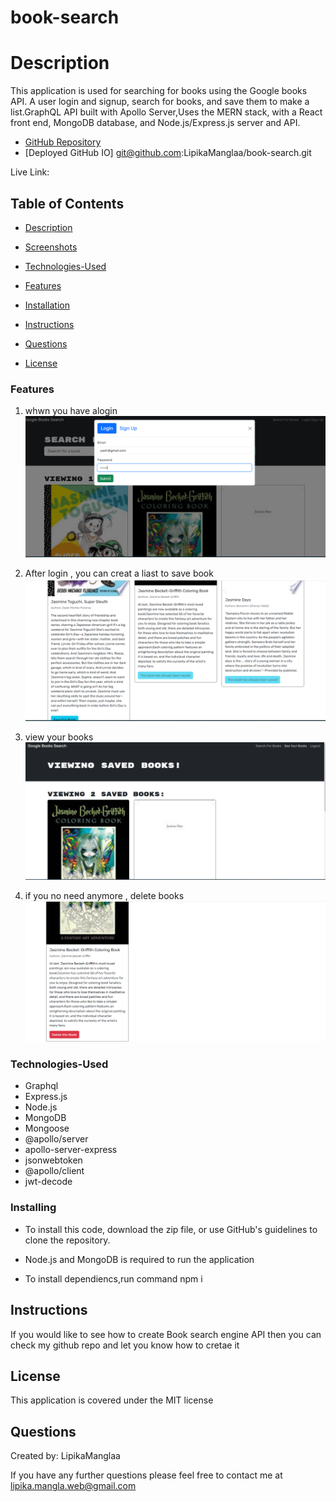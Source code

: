 # book-search


# Description

This application is used for searching for books using the Google books API. A user login and signup, search for books, and save them to make a list.GraphQL API built with Apollo Server,Uses the MERN stack, with a React front end, MongoDB database, and Node.js/Express.js server and API.



* [GitHub Repository](https://github.com/LipikaManglaa/book-search.git)
* [Deployed GitHub IO]  git@github.com:LipikaManglaa/book-search.git

Live Link:

## Table of Contents

  
* [Description](#Description)

* [Screenshots](#Screenshots) 

* [Technologies-Used](#Technologies-Used)

* [Features](#Features)   

* [Installation](#installation)
  
* [Instructions](#Instructions) 
          
* [Questions](#questions)
 
* [License](#license)  


### Features
1) whwn you have alogin
![This is screenshot](./screenshots/login.png)

2) After login , you can creat a liast to save book
![This is screenshot](./screenshots/save.png)

3) view your books
![This is screenshot](./screenshots/view.png)

4) if you no need anymore , delete books
![This is screenshot](./screenshots/delete1.png)


### Technologies-Used
  * Graphql
  * Express.js
  * Node.js
  * MongoDB
  * Mongoose
  * @apollo/server
  * apollo-server-express
  * jsonwebtoken
  * @apollo/client
  * jwt-decode

### Installing

* To install this code, download the zip file, or use GitHub's guidelines to clone the repository. 

* Node.js and MongoDB is required to run the application

* To install dependiencs,run command npm i



## Instructions
If you would like to see how to create Book search engine API then you can check my github repo and let you know  how to cretae it

## License
This application is covered under the MIT license


## Questions
Created by: LipikaManglaa

If you have any further questions please feel free to contact me at lipika.mangla.web@gmail.com